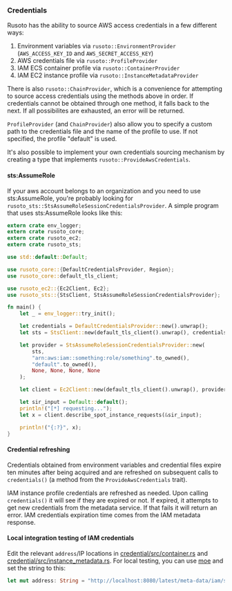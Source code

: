 ### Credentials

Rusoto has the ability to source AWS access credentials in a few different ways:

1. Environment variables via `rusoto::EnvironmentProvider` (`AWS_ACCESS_KEY_ID` and `AWS_SECRET_ACCESS_KEY`)
2. AWS credentials file via `rusoto::ProfileProvider`
3. IAM ECS container profile via `rusoto::ContainerProvider`
4. IAM EC2 instance profile via `rusoto::InstanceMetadataProvider`

There is also `rusoto::ChainProvider`, which is a convenience for attempting to source access credentials using the methods above in order.
If credentials cannot be obtained through one method, it falls back to the next.
If all possibilites are exhausted, an error will be returned.

`ProfileProvider` (and `ChainProvider`) also allow you to specify a custom path to the credentials file and the name of the profile to use.
If not specified, the profile "default" is used.

It's also possible to implement your own credentials sourcing mechanism by creating a type that implements `rusoto::ProvideAwsCredentials`.

#### sts:AssumeRole

If your aws account belongs to an organization and you need to use sts:AssumeRole, you're probably looking for `rusoto_sts::StsAssumeRoleSessionCredentialsProvider`. A simple program that uses sts:AssumeRole looks like this:

```rust
extern crate env_logger;
extern crate rusoto_core;
extern crate rusoto_ec2;
extern crate rusoto_sts;

use std::default::Default;

use rusoto_core::{DefaultCredentialsProvider, Region};
use rusoto_core::default_tls_client;

use rusoto_ec2::{Ec2Client, Ec2};
use rusoto_sts::{StsClient, StsAssumeRoleSessionCredentialsProvider};

fn main() {
    let _ = env_logger::try_init();

    let credentials = DefaultCredentialsProvider::new().unwrap();
    let sts = StsClient::new(default_tls_client().unwrap(), credentials, Region::EuWest1);

    let provider = StsAssumeRoleSessionCredentialsProvider::new(
        sts,
        "arn:aws:iam::something:role/something".to_owned(),
        "default".to_owned(),
        None, None, None, None
    );

    let client = Ec2Client::new(default_tls_client().unwrap(), provider, Region::UsEast1);

    let sir_input = Default::default();
    println!("[*] requesting...");
    let x = client.describe_spot_instance_requests(&sir_input);

    println!("{:?}", x);
}
```

#### Credential refreshing

Credentials obtained from environment variables and credential files expire ten minutes after being acquired and are refreshed on subsequent calls to `credentials()` (a method from the `ProvideAwsCredentials` trait).

IAM instance profile credentials are refreshed as needed.
Upon calling `credentials()` it will see if they are expired or not.
If expired, it attempts to get new credentials from the metadata service.
If that fails it will return an error.
IAM credentials expiration time comes from the IAM metadata response.

#### Local integration testing of IAM credentials

Edit the relevant `address`/IP locations in [credential/src/container.rs](credential/src/container.rs) and [credential/src/instance_metadata.rs](credential/src/instance_metadata.rs).
For local testing, you can use [moe](https://github.com/matthewkmayer/moe) and set the string to this:

```rust
let mut address: String = "http://localhost:8080/latest/meta-data/iam/security-credentials".to_owned();
```
